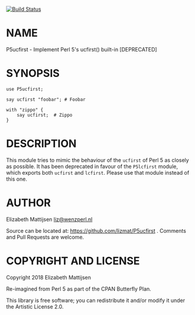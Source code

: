 [![Build Status](https://travis-ci.org/lizmat/P5ucfirst.svg?branch=master)](https://travis-ci.org/lizmat/P5ucfirst)

NAME
====

P5ucfirst - Implement Perl 5's ucfirst() built-in [DEPRECATED]

SYNOPSIS
========

    use P5ucfirst;

    say ucfirst "foobar"; # Foobar

    with "zippo" {
        say ucfirst;  # Zippo
    }

DESCRIPTION
===========

This module tries to mimic the behaviour of the `ucfirst` of Perl 5 as closely as possible. It has been deprecated in favour of the `P5lcfirst` module, which exports both `ucfirst` and `lcfirst`. Please use that module instead of this one.

AUTHOR
======

Elizabeth Mattijsen <liz@wenzperl.nl>

Source can be located at: https://github.com/lizmat/P5ucfirst . Comments and Pull Requests are welcome.

COPYRIGHT AND LICENSE
=====================

Copyright 2018 Elizabeth Mattijsen

Re-imagined from Perl 5 as part of the CPAN Butterfly Plan.

This library is free software; you can redistribute it and/or modify it under the Artistic License 2.0.

